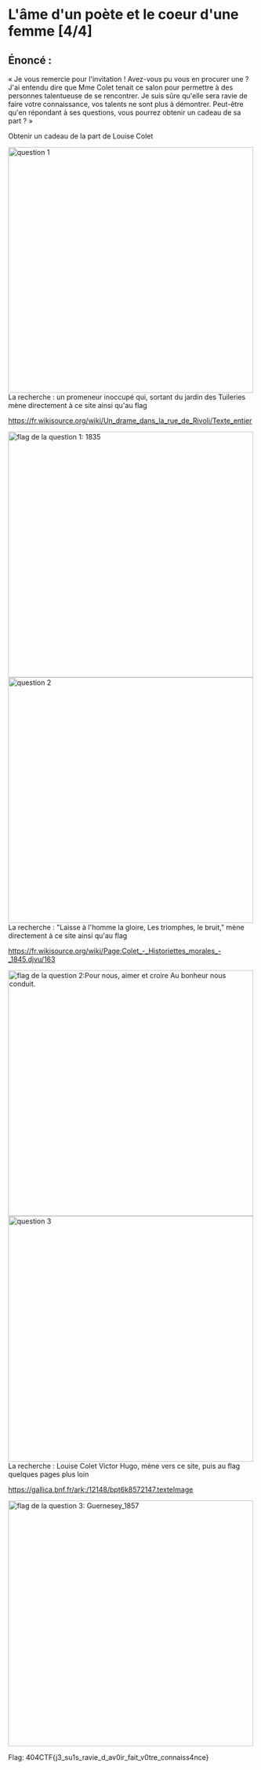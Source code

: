 # L'âme d'un poète et le coeur d'une femme [4/4]

## Énoncé :

« Je vous remercie pour l'invitation ! Avez-vous pu vous en procurer une ? J'ai entendu dire que Mme Colet tenait ce salon pour permettre à des personnes talentueuse de se rencontrer. Je suis sûre qu'elle sera ravie de faire votre connaissance, vos talents ne sont plus à démontrer. Peut-être qu'en répondant à ses questions, vous pourrez obtenir un cadeau de sa part ? »

Obtenir un cadeau de la part de Louise Colet

<img alt="question 1" src="question_1.jpg" width=500>
La recherche : un promeneur inoccupé qui, sortant du jardin des Tuileries mène directement à ce site ainsi qu'au flag

https://fr.wikisource.org/wiki/Un_drame_dans_la_rue_de_Rivoli/Texte_entier

<img alt="flag de la question 1: 1835" src="flag_1.jpg" width=500>

<img alt="question 2" src="question_2.jpg" width=500>
La recherche : "Laisse à l'homme la gloire, Les triomphes, le bruit," mène directement à ce site ainsi qu'au flag

https://fr.wikisource.org/wiki/Page:Colet_-_Historiettes_morales_-_1845.djvu/163

<img alt="flag de la question 2:Pour nous, aimer et croire Au bonheur nous conduit." src="flag_1.jpg" width=500>

<img alt="question 3" src="question_3.jpg" width=500>
La recherche : Louise Colet Victor Hugo, mène vers ce site, puis au flag quelques pages plus loin 

https://gallica.bnf.fr/ark:/12148/bpt6k8572147.texteImage

<img alt="flag de la question 3: Guernesey_1857" src="flag_3.jpg" width=500>

Flag: 404CTF{j3_su1s_ravie_d_av0ir_fait_v0tre_connaiss4nce}
